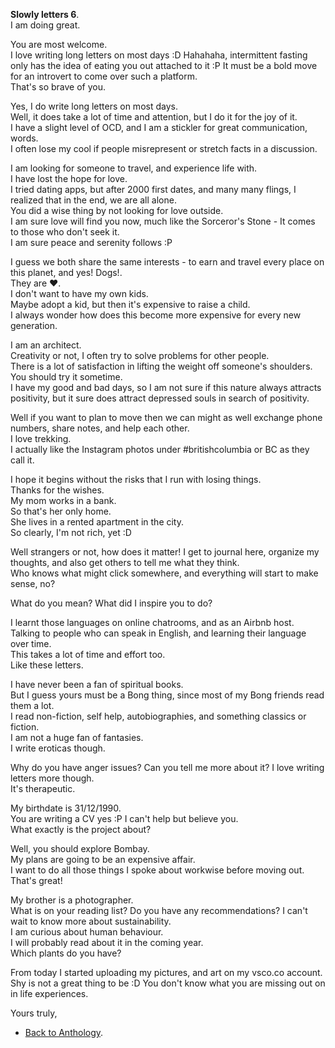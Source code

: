 **Slowly letters 6**.  
I am doing great.  

You are most welcome.  
I love writing long letters on most days :D 
Hahahaha, intermittent fasting only has the idea of eating you out attached to it :P It must be a bold move for an introvert to come over such a platform.  
That's so brave of you.  

Yes, I do write long letters on most days.  
Well, it does take a lot of time and attention, but I do it for the joy of it.  
I have a slight level of OCD, and I am a stickler for great communication, words.  
I often lose my cool if people misrepresent or stretch facts in a discussion.  

I am looking for someone to travel, and experience life with.  
I have lost the hope for love.  
I tried dating apps, but after 2000 first dates, and many many flings, I realized that in the end, we are all alone.  
You did a wise thing by not looking for love outside.  
I am sure love will find you now, much like the Sorceror's Stone - It comes to those who don't seek it.  
I am sure peace and serenity follows :P

I guess we both share the same interests - to earn and travel every place on this planet, and yes! Dogs!.  
They are ❤️.  
I don't want to have my own kids.  
Maybe adopt a kid, but then it's expensive to raise a child.  
I always wonder how does this become more expensive for every new generation.  

I am an architect.  
Creativity or not, I often try to solve problems for other people.  
There is a lot of satisfaction in lifting the weight off someone's shoulders.  
You should try it sometime.  
I have my good and bad days, so I am not sure if this nature always attracts positivity, but it sure does attract depressed souls in search of positivity.  

Well if you want to plan to move then we can might as well exchange phone numbers, share notes, and help each other.  
I love trekking.  
I actually like the Instagram photos under #britishcolumbia or BC as they call it.  

I hope it begins without the risks that I run with losing things.  
Thanks for the wishes.  
My mom works in a bank.  
So that's her only home.  
She lives in a rented apartment in the city.  
So clearly, I'm not rich, yet :D

Well strangers or not, how does it matter! I get to journal here, organize my thoughts, and also get others to tell me what they think.  
Who knows what might click somewhere, and everything will start to make sense, no?

What do you mean? What did I inspire you to do? 

I learnt those languages on online chatrooms, and as an Airbnb host.  
Talking to people who can speak in English, and learning their language over time.  
This takes a lot of time and effort too.  
Like these letters.  

I have never been a fan of spiritual books.  
But I guess yours must be a Bong thing, since most of my Bong friends read them a lot.  
I read non-fiction, self help, autobiographies, and something classics or fiction.  
I am not a huge fan of fantasies.  
I write eroticas though.  

Why do you have anger issues? Can you tell me more about it? I love writing letters more though.  
It's therapeutic.  

My birthdate is 31/12/1990.  
You are writing a CV yes :P I can't help but believe you.  
What exactly is the project about?

Well, you should explore Bombay.  
My plans are going to be an expensive affair.  
I want to do all those things I spoke about workwise before moving out.  
That's great!

My brother is a photographer.  
What is on your reading list? Do you have any recommendations? I can't wait to know more about sustainability.  
I am curious about human behaviour.  
I will probably read about it in the coming year.  
Which plants do you have? 

From today I started uploading my pictures, and art on my vsco.co account.  
Shy is not a great thing to be :D You don't know what you are missing out on in life experiences.  

Yours truly,  

- <a href="https://kushalsamant.github.io/anthology.html">Back to Anthology</a>.  